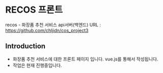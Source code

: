 # RECOS 프론트
recos - 화장품 추천 서비스
api서버(백엔드) URL : https://github.com/chljidn/cos_project3

## Introduction
- 화장품 추천 서비스에 대한 프론트 페이지 입니다. vue.js를 통해서 작성됩니다.
- 작업은 현재 진행중입니다.

